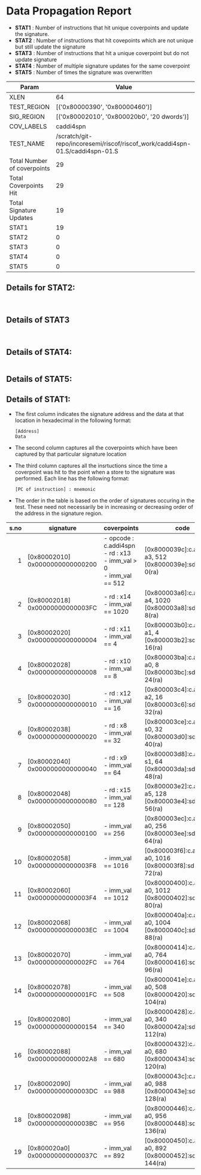 
# Data Propagation Report

- **STAT1** : Number of instructions that hit unique coverpoints and update the signature.
- **STAT2** : Number of instructions that hit covepoints which are not unique but still update the signature
- **STAT3** : Number of instructions that hit a unique coverpoint but do not update signature
- **STAT4** : Number of multiple signature updates for the same coverpoint
- **STAT5** : Number of times the signature was overwritten

| Param                     | Value    |
|---------------------------|----------|
| XLEN                      | 64      |
| TEST_REGION               | [('0x80000390', '0x80000460')]      |
| SIG_REGION                | [('0x80002010', '0x800020b0', '20 dwords')]      |
| COV_LABELS                | caddi4spn      |
| TEST_NAME                 | /scratch/git-repo/incoresemi/riscof/riscof_work/caddi4spn-01.S/caddi4spn-01.S    |
| Total Number of coverpoints| 29     |
| Total Coverpoints Hit     | 29      |
| Total Signature Updates   | 19      |
| STAT1                     | 19      |
| STAT2                     | 0      |
| STAT3                     | 0     |
| STAT4                     | 0     |
| STAT5                     | 0     |

## Details for STAT2:

```


```

## Details of STAT3

```


```

## Details of STAT4:

```

```

## Details of STAT5:



## Details of STAT1:

- The first column indicates the signature address and the data at that location in hexadecimal in the following format: 
  ```
  [Address]
  Data
  ```

- The second column captures all the coverpoints which have been captured by that particular signature location

- The third column captures all the insrtuctions since the time a coverpoint was
  hit to the point when a store to the signature was performed. Each line has
  the following format:
  ```
  [PC of instruction] : mnemonic
  ```
- The order in the table is based on the order of signatures occuring in the
  test. These need not necessarily be in increasing or decreasing order of the
  address in the signature region.

|s.no|            signature             |                                  coverpoints                                   |                                code                                |
|---:|----------------------------------|--------------------------------------------------------------------------------|--------------------------------------------------------------------|
|   1|[0x80002010]<br>0x0000000000000200|- opcode : c.addi4spn<br> - rd : x13<br> - imm_val > 0<br> - imm_val == 512<br> |[0x8000039c]:c.addi4spn a3, 512<br> [0x8000039e]:sd a3, 0(ra)<br>   |
|   2|[0x80002018]<br>0x00000000000003FC|- rd : x14<br> - imm_val == 1020<br>                                            |[0x800003a6]:c.addi4spn a4, 1020<br> [0x800003a8]:sd a4, 8(ra)<br>  |
|   3|[0x80002020]<br>0x0000000000000004|- rd : x11<br> - imm_val == 4<br>                                               |[0x800003b0]:c.addi4spn a1, 4<br> [0x800003b2]:sd a1, 16(ra)<br>    |
|   4|[0x80002028]<br>0x0000000000000008|- rd : x10<br> - imm_val == 8<br>                                               |[0x800003ba]:c.addi4spn a0, 8<br> [0x800003bc]:sd a0, 24(ra)<br>    |
|   5|[0x80002030]<br>0x0000000000000010|- rd : x12<br> - imm_val == 16<br>                                              |[0x800003c4]:c.addi4spn a2, 16<br> [0x800003c6]:sd a2, 32(ra)<br>   |
|   6|[0x80002038]<br>0x0000000000000020|- rd : x8<br> - imm_val == 32<br>                                               |[0x800003ce]:c.addi4spn s0, 32<br> [0x800003d0]:sd fp, 40(ra)<br>   |
|   7|[0x80002040]<br>0x0000000000000040|- rd : x9<br> - imm_val == 64<br>                                               |[0x800003d8]:c.addi4spn s1, 64<br> [0x800003da]:sd s1, 48(ra)<br>   |
|   8|[0x80002048]<br>0x0000000000000080|- rd : x15<br> - imm_val == 128<br>                                             |[0x800003e2]:c.addi4spn a5, 128<br> [0x800003e4]:sd a5, 56(ra)<br>  |
|   9|[0x80002050]<br>0x0000000000000100|- imm_val == 256<br>                                                            |[0x800003ec]:c.addi4spn a0, 256<br> [0x800003ee]:sd a0, 64(ra)<br>  |
|  10|[0x80002058]<br>0x00000000000003F8|- imm_val == 1016<br>                                                           |[0x800003f6]:c.addi4spn a0, 1016<br> [0x800003f8]:sd a0, 72(ra)<br> |
|  11|[0x80002060]<br>0x00000000000003F4|- imm_val == 1012<br>                                                           |[0x80000400]:c.addi4spn a0, 1012<br> [0x80000402]:sd a0, 80(ra)<br> |
|  12|[0x80002068]<br>0x00000000000003EC|- imm_val == 1004<br>                                                           |[0x8000040a]:c.addi4spn a0, 1004<br> [0x8000040c]:sd a0, 88(ra)<br> |
|  13|[0x80002070]<br>0x00000000000002FC|- imm_val == 764<br>                                                            |[0x80000414]:c.addi4spn a0, 764<br> [0x80000416]:sd a0, 96(ra)<br>  |
|  14|[0x80002078]<br>0x00000000000001FC|- imm_val == 508<br>                                                            |[0x8000041e]:c.addi4spn a0, 508<br> [0x80000420]:sd a0, 104(ra)<br> |
|  15|[0x80002080]<br>0x0000000000000154|- imm_val == 340<br>                                                            |[0x80000428]:c.addi4spn a0, 340<br> [0x8000042a]:sd a0, 112(ra)<br> |
|  16|[0x80002088]<br>0x00000000000002A8|- imm_val == 680<br>                                                            |[0x80000432]:c.addi4spn a0, 680<br> [0x80000434]:sd a0, 120(ra)<br> |
|  17|[0x80002090]<br>0x00000000000003DC|- imm_val == 988<br>                                                            |[0x8000043c]:c.addi4spn a0, 988<br> [0x8000043e]:sd a0, 128(ra)<br> |
|  18|[0x80002098]<br>0x00000000000003BC|- imm_val == 956<br>                                                            |[0x80000446]:c.addi4spn a0, 956<br> [0x80000448]:sd a0, 136(ra)<br> |
|  19|[0x800020a0]<br>0x000000000000037C|- imm_val == 892<br>                                                            |[0x80000450]:c.addi4spn a0, 892<br> [0x80000452]:sd a0, 144(ra)<br> |
